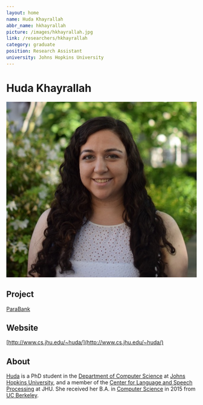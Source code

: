 ```yaml
---
layout: home
name: Huda Khayrallah
abbr_name: hkhayrallah
picture: /images/hkhayrallah.jpg
link: /researchers/hkhayrallah
category: graduate
position: Research Assistant
university: Johns Hopkins University
---
```


# Huda Khayrallah

![Image](/images/hkhayrallah.jpg)

## Project

[ParaBank](http://decomp.io/projects/parabank/)

## Website

[http://www.cs.jhu.edu/~huda/](http://www.cs.jhu.edu/~huda/)

## About

[Huda](http://www.cs.jhu.edu/~huda/) is a PhD student in the [Department of Computer Science](https://www.cs.jhu.edu/) at [Johns Hopkins University](https://www.jhu.edu/), and a member of the [Center for Language and Speech Processing](https://www.clsp.jhu.edu/) at JHU. She received her B.A. in [Computer Science](https://cs.berkeley.edu/) in 2015 from [UC Berkeley](https://www.berkeley.edu/).